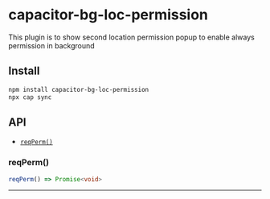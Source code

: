 # capacitor-bg-loc-permission

This plugin is to show second location permission popup to enable always permission in background

## Install

```bash
npm install capacitor-bg-loc-permission
npx cap sync
```

## API

<docgen-index>

- [`reqPerm()`](#reqperm)

</docgen-index>

<docgen-api>
<!--Update the source file JSDoc comments and rerun docgen to update the docs below-->

### reqPerm()

```typescript
reqPerm() => Promise<void>
```

---

</docgen-api>
